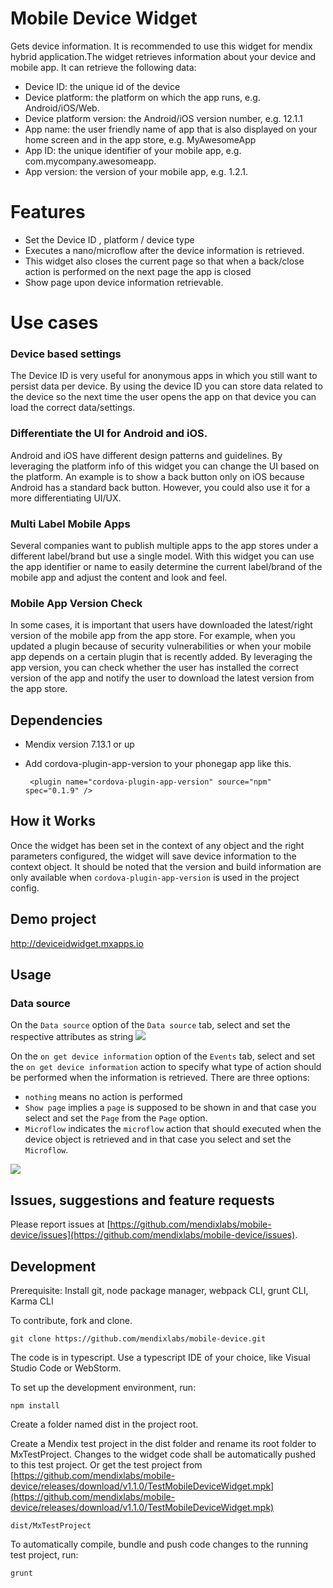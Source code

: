 # Mobile Device Widget
Gets device information. It is recommended to use this widget for mendix hybrid application.The widget retrieves information about your device and mobile app. It can retrieve the following data:
- Device ID: the unique id of the device
- Device platform: the platform on which the app runs, e.g. Android/iOS/Web.
- Device platform version: the Android/iOS version number, e.g. 12.1.1
- App name: the user friendly name of app that is also displayed on your home screen and in the app store, e.g. MyAwesomeApp
- App ID: the unique identifier of your mobile app, e.g. com.mycompany.awesomeapp.
- App version: the version of your mobile app, e.g. 1.2.1.

# Features
* Set the Device ID , platform / device type
* Executes a nano/microflow after the device information is retrieved. 
* This widget also closes the current page so that when a back/close action is performed on the next page the app is closed
* Show page upon device information retrievable.

# Use cases

### Device based settings
The Device ID is very useful for anonymous apps in which you still want to persist data per device. By using the device ID you can store data related to the device so the next time the user opens the app on that device you can load the correct data/settings.

### Differentiate the UI for Android and iOS.
Android and iOS have different design patterns and guidelines. By leveraging the platform info of this widget you can change the UI based on the platform. An example is to show a back button only on iOS because Android has a standard back button. However, you could also use it for a more differentiating UI/UX.

### Multi Label Mobile Apps
Several companies want to publish multiple apps to the app stores under a different label/brand but use a single model. With this widget you can use the app identifier or name to easily determine the current label/brand of the mobile app and adjust the content and look and feel.

### Mobile App Version Check
In some cases, it is important that users have downloaded the latest/right version of the mobile app from the app store. For example, when you updated a plugin because of security vulnerabilities or when your mobile app depends on a certain plugin that is recently added. By leveraging the app version, you can check whether the user has installed the correct version of the app and notify the user to download the latest version from the app store.

## Dependencies
* Mendix version 7.13.1 or up
* Add cordova-plugin-app-version to your phonegap app like this.

    ` <plugin name="cordova-plugin-app-version" source="npm" spec="0.1.9" />`

## How it Works
Once the widget has been set in the context of any object and the right parameters configured, the widget will save device information to the context object. It should be noted that the version and build
information are only available when `cordova-plugin-app-version` is used in the project config.

## Demo project
http://deviceidwidget.mxapps.io

## Usage

### Data source
 On the `Data source` option of the `Data source` tab, select and set the respective attributes as string
<img src="https://raw.githubusercontent.com/mendixlabs/mobile-device/v1.1.0/assets/datasource.png" />

 On the `on get device information` option of the `Events` tab, select and set the `on get device information` action to specify what type of action should be performed when the information is retrieved. There are three options:
 - `nothing` means no action is performed
 - `Show page` implies a `page` is supposed to be shown in and that case you select and set the `Page` from the `Page` option.
 - `Microflow` indicates the `microflow` action that should executed when the device object is retrieved and in that case you select and set the `Microflow`.

<img src="https://raw.githubusercontent.com/mendixlabs/mobile-device/v1.1.0/assets/events.png" />

## Issues, suggestions and feature requests
Please report issues at [https://github.com/mendixlabs/mobile-device/issues](https://github.com/mendixlabs/mobile-device/issues).


## Development
Prerequisite: Install git, node package manager, webpack CLI, grunt CLI, Karma CLI

To contribute, fork and clone.

    git clone https://github.com/mendixlabs/mobile-device.git

The code is in typescript. Use a typescript IDE of your choice, like Visual Studio Code or WebStorm.

To set up the development environment, run:

    npm install

Create a folder named dist in the project root.

Create a Mendix test project in the dist folder and rename its root folder to MxTestProject. Changes to the widget code shall be automatically pushed to this test project. Or get the test project from [https://github.com/mendixlabs/mobile-device/releases/download/v1.1.0/TestMobileDeviceWidget.mpk](https://github.com/mendixlabs/mobile-device/releases/download/v1.1.0/TestMobileDeviceWidget.mpk)

    dist/MxTestProject

To automatically compile, bundle and push code changes to the running test project, run:

    grunt

